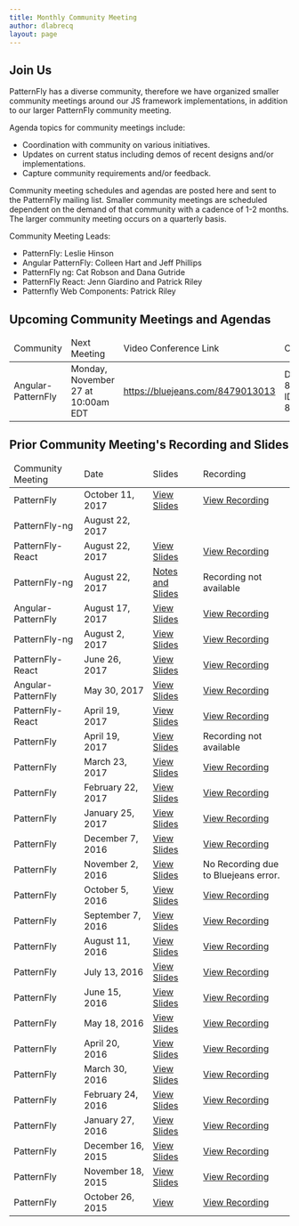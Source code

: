 ```yaml
---
title: Monthly Community Meeting
author: dlabrecq
layout: page
---
```


<h2>Join Us</h2>

<p>PatternFly has a diverse community, therefore we have organized smaller community meetings around our JS framework implementations, in addition to our larger PatternFly community meeting.</p>

<p>Agenda topics for community meetings include:</p>
<ul>
<li>Coordination with community on various initiatives.</li>
<li>Updates on current status including demos of recent designs and/or implementations.</li>
<li>Capture community requirements and/or feedback.</li>
</ul>

<p>Community meeting schedules and agendas are posted here and sent to the PatternFly mailing list. Smaller community meetings are scheduled dependent on the demand of that community with a cadence of 1-2 months. The larger community meeting occurs on a quarterly basis.</p>

<p>Community Meeting Leads:<p>
<ul>
<li>PatternFly: Leslie Hinson</li>
<li>Angular PatternFly: Colleen Hart and Jeff Phillips</li>
<li>PatternFly ng: Cat Robson and Dana Gutride</li>
<li>PatternFly React: Jenn Giardino and Patrick Riley</li>
<li>Patternfly Web Components: Patrick Riley </li>
</ul>

<h2>Upcoming Community Meetings and Agendas</h2>
<table class="table table-bordered">
  <thead>
    <tr>
      <td>Community</td>
      <td>Next Meeting</td>
      <td>Video Conference Link</td>
      <td>Call Info</td>
      <td>Agenda</td>
    </tr>
  </thead>

  <tbody>
    <tr>
      <td>Angular-PatternFly</td>
      <td>Monday, November 27 at 10:00am EDT</td>
      <td><a target="blank" href="https://bluejeans.com/8479013013">https://bluejeans.com/8479013013</a></td>
      <td>Dial: 1-888-847-2201, ID: 8479013013</td>
      <td><a target="blank" href="https://github.com/patternfly/angular-patternfly/blob/master/wiki/Community_Meetings/Angular_PF_Community_Meeting_NOV2017.md">View Agenda</a></td>
    </tr>
  </tbody>
</table>


<h2>Prior Community Meeting's Recording and Slides</h2>
<table class="table table-bordered">
  <thead>
    <tr>
      <td>Community Meeting</td>
      <td>Date</td>
      <td>Slides</td>
      <td>Recording</td>
    </tr>
  </thead>

  <tbody>
    <tr>
      <td>PatternFly</td>
      <td>October 11, 2017</td>
      <td><a href="https://github.com/patternfly/patternfly-design/blob/master/resources/community-meetings/patternfly-community/2017-10-slides.pdf">View Slides</a></td>
      <td><a target="blank" href="https://bluejeans.com/s/foJTO/">View Recording</a></td>
    </tr>
    <tr>
      <td>PatternFly-ng</td>
      <td>August 22, 2017</td>
      <td></td>
      <td></td>
    </tr>
    <tr>
      <td>PatternFly-React</td>
      <td>August 22, 2017</td>
      <td><a href="https://www.dropbox.com/s/vfm3ra52zvuny46/PatternFly-React-2017-08.pdf?dl=0">View Slides</a></td>
      <td><a target="blank" href="https://bluejeans.com/s/gvCY5">View Recording</a></td>
    </tr>
    <tr>
      <td>PatternFly-ng</td>
      <td>August 22, 2017</td>
      <td><a href="https://github.com/patternfly/patternfly-ng/blob/master/resources/community-meetings/2017-08-22_communitymtg_notes.md">Notes and Slides</a></td>
      <td>Recording not available</td>
    </tr>
    <tr>
      <td>Angular-PatternFly</td>
      <td>August 17, 2017</td>
      <td><a href="https://github.com/patternfly/patternfly-design/blob/master/resources/community-meetings/angular-patternfly-community/angular-patternfly-community-meeting-08-2017.pdf">View Slides</a></td>
      <td><a target="blank" href="https://bluejeans.com/s/sPZk/">View Recording</a></td>
    </tr>
    <tr>
      <td>PatternFly-ng</td>
      <td>August 2, 2017</td>
      <td><a href="https://github.com/patternfly/patternfly-ng/blob/master/resources/community-meetings/2017-08-02_communitymtg_slides.pdf">View Slides</a></td>
      <td><a target="blank" href="https://bluejeans.com/s/23_w6">View Recording</a></td>
    </tr>
    <tr>
      <td>PatternFly-React</td>
      <td>June 26, 2017</td>
      <td><a href="https://www.dropbox.com/s/f4ho9bhcrclyozq/PatternFly%20React%20June%202017%20Update.pdf?dl=0">View Slides</a></td>
      <td><a target="blank" href="https://bluejeans.com/s/mwqtB/">View Recording</a></td>
    </tr>
    <tr>
      <td>Angular-PatternFly</td>
      <td>May 30, 2017</td>
      <td><a href="https://www.dropbox.com/s/3be8hm94oyi3vz1/May%202017%20Angular%20PatternFly%20Community%20Meeting.pdf?dl=0">View Slides</a></td>
      <td><a target="blank" href="https://bluejeans.com/s/rHmNY/">View Recording</a></td>
    </tr>
    <tr>
      <td>PatternFly-React</td>
      <td>April 19, 2017</td>
      <td><a href="https://docs.google.com/presentation/d/1CZA5OAYwQGUSn6BO8wtJC3b-0OVlVlu6HvKooLU5pNE/edit#slide=id.g1cf4dff9ec_0_299">View Slides</a></td>
      <td><a target="blank" href="https://bluejeans.com/s/vBR02">View Recording</a></td>
    </tr>
    <tr>
      <td>PatternFly</td>
      <td>April 19, 2017</td>
      <td><a href="https://github.com/patternfly/patternfly-design/blob/master/resources/community-meetings/patternfly-community/2017-04-slides.pdf">View Slides</a></td>
      <td>Recording not available</td>
    </tr>
    <tr>
      <td>PatternFly</td>
      <td>March 23, 2017</td>
      <td><a href="https://github.com/patternfly/patternfly-design/blob/master/resources/community-meetings/patternfly-community/2017-03-slides.pdf">View Slides</a></td>
      <td><a target="blank" href="https://bluejeans.com/s/Xj1Cr">View Recording</a></td>
    </tr>
    <tr>
      <td>PatternFly</td>
      <td>February 22, 2017</td>
      <td><a href="https://github.com/patternfly/patternfly-design/blob/master/resources/community-meetings/patternfly-community/2017-02-slides.pdf">View Slides</a></td>
      <td><a target="blank" href="https://bluejeans.com/s/Cnu5T/">View Recording</a></td>
    </tr>
    <tr>
      <td>PatternFly</td>
      <td>January 25, 2017</td>
      <td><a href="https://github.com/patternfly/patternfly-design/blob/master/resources/community-meetings/patternfly-community/2017-01-slides.pdf">View Slides</a></td>
      <td><a target="blank" href="https://bluejeans.com/s/UQbyU/">View Recording</a></td>
    </tr>
    <tr>
      <td>PatternFly</td>
      <td>December 7, 2016</td>
      <td><a href="https://www.dropbox.com/s/kknzi0altkcd6fy/PatternFly%20Community%20Meeting%202016-12.pdf?dl=0">View Slides</a></td>
      <td><a target="blank" href="https://bluejeans.com/s/tvGXE/">View Recording</a></td>
    </tr>
    <tr>
      <td>PatternFly</td>
      <td>November 2, 2016</td>
      <td><a href="https://www.dropbox.com/s/q9sue4oqeb9rzd9/PatternFly%20Community%20Meeting%202016-11.pdf?dl=0">View Slides</a></td>
      <td>No Recording due to Bluejeans error.</td>
    </tr>
    <tr>
      <td>PatternFly</td>
      <td>October 5, 2016</td>
      <td><a href="https://www.dropbox.com/s/bw81zc0cguag7z7/PatternFly%20Community%20Meeting%202016-10.pdf?dl=0">View Slides</a></td>
      <td><a target="blank" href="https://bluejeans.com/s/PZdLS/">View Recording</a></td>
    </tr>
    <tr>
      <td>PatternFly</td>
      <td>September 7, 2016</td>
      <td><a href="https://www.dropbox.com/s/fp3p58n9wmfgnvt/PatternFly%20Community%20Meeting%202016-09.pdf?dl=0">View Slides</a></td>
      <td><a target="blank" href="https://bluejeans.com/s/aNH4r/">View Recording</a></td>
    </tr>
    <tr>
      <td>PatternFly</td>
      <td>August 11, 2016</td>
      <td><a href="https://www.dropbox.com/s/avsmiitfjko7l7t/PatternFly%20Community%20Meeting%202016-08.pdf?dl=0">View Slides</a></td>
      <td><a target="blank" href="https://bluejeans.com/s/aa4d/">View Recording</a></td>
    </tr>
    <tr>
      <td>PatternFly</td>
      <td>July 13, 2016</td>
      <td><a href="https://www.dropbox.com/s/fnoy4qkvd18vk67/PatternFly%20Community%20Meeting%202016-07.pdf?dl=0">View Slides</a></td>
      <td><a target="blank" href="https://bluejeans.com/s/a27m/">View Recording</a></td>
    </tr>
    <tr>
      <td>PatternFly</td>
      <td>June 15, 2016</td>
      <td><a href="https://www.dropbox.com/s/yg9u0lp2kziqzqb/PatternFly%20Community%20Meeting%202016-06.pdf?dl=0">View Slides</a></td>
      <td><a target="blank" href="https://bluejeans.com/s/9PLG/">View Recording</a></td>
    </tr>
    <tr>
      <td>PatternFly</td>
      <td>May 18, 2016</td>
      <td><a href="https://www.dropbox.com/s/gg2w5wls8kvd2lj/PatternFly%20Community%20Meeting%202016-05%20%281%29.pdf?dl=0">View Slides</a></td>
      <td><a target="blank" href="https://bluejeans.com/s/9FhO/">View Recording</a></td>
    </tr>
    <tr>
      <td>PatternFly</td>
      <td>April 20, 2016</td>
      <td><a href="https://www.dropbox.com/s/ou05dnqzy0zyxct/PatternFly%20Community%20Meeting%202016-04.pdf?dl=0">View Slides</a></td>
      <td><a target="blank" href="https://bluejeans.com/s/9w4A/">View Recording</a></td>
    </tr>
    <tr>
      <td>PatternFly</td>
      <td>March 30, 2016</td>
      <td><a href="https://www.dropbox.com/s/f0c69ai4ec2sjst/PatternFly%20Community%20Meeting%202016-03.pdf?dl=0">View Slides</a></td>
      <td><a target="blank" href="https://bluejeans.com/s/9mQW/">View Recording</a></td>
    </tr>
    <tr>
      <td>PatternFly</td>
      <td>February 24, 2016</td>
      <td><a href="https://www.dropbox.com/s/lh6ws2xblzv1cl1/PatternFly%20Community%20Meeting%202016-02.pdf?dl=0">View Slides</a></td>
      <td><a target="blank" href="https://bluejeans.com/s/9aM0/">View Recording</a></td>
    </tr>
    <tr>
      <td>PatternFly</td>
      <td>January 27, 2016</td>
      <td><a href="https://www.dropbox.com/s/z5e2obske4tl15t/PatternFly%20Community%20Meeting%202016-01.pdf?dl=0">View Slides</a></td>
      <td><a target="blank" href="https://bluejeans.com/s/91SG/">View Recording</a></td>
    </tr>
    <tr>
      <td>PatternFly</td>
      <td>December 16, 2015</td>
      <td><a href="https://www.dropbox.com/s/hwdoxrnlqmvqmp0/PatternFly%20Community%20Meeting%202015-12.pdf?dl=0">View Slides</a></td>
      <td><a target="blank" href="https://bluejeans.com/s/8Wh4/">View Recording</a></td>
    </tr>
    <tr>
      <td>PatternFly</td>
      <td>November 18, 2015</td>
      <td><a target="blank" href="https://www.dropbox.com/s/s156g46b3dvfyo1/PatternFly%20Community%20Meeting%202015-11.pdf?dl=0">View Slides</a></td>
      <td><a target="blank" href="https://bluejeans.com/s/8Per/">View Recording</a></td>
    </tr>
    <tr>
      <td>PatternFly</td>
      <td>October 26, 2015</td>
      <td><a target="blank" href="https://www.dropbox.com/s/9dgu2bu781o0bh2/PatternFly%20Community%20Meeting%202015-10.pdf?dl=0">View </a></td>
      <td><a target="blank" href="https://bluejeans.com/s/8KyT/">View Recording</a></td>
    </tr>
  </tbody>
</table>
